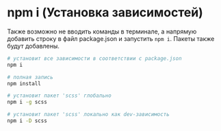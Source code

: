 # npm i (Установка зависимостей)

Также возможно не вводить команды в терминале, а напрямую добавить строку в файл package.json и запустить `npm i`.
Пакеты также будут добавлены.

```bash
# установит все зависимости в соответствии с package.json
npm i

# полная запись
npm install

# установит пакет 'scss' глобально
npm i -g scss

# установит пакет 'scss' локально как dev-зависимость
npm i -D scss
```
